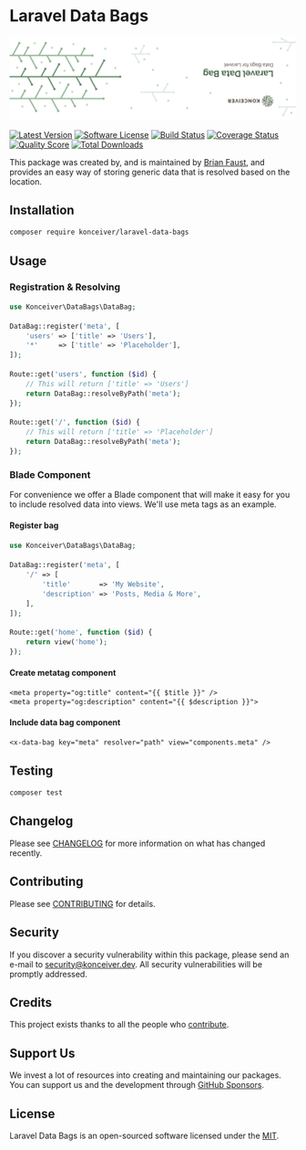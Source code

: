 # Laravel Data Bags

<p align="center"><img src="./banner.png" /></p>

[![Latest Version](https://badgen.net/packagist/v/konceiver/laravel-data-bags)](https://packagist.org/packages/konceiver/laravel-data-bags)
[![Software License](https://badgen.net/packagist/license/konceiver/laravel-data-bags)](https://packagist.org/packages/konceiver/laravel-data-bags)
[![Build Status](https://img.shields.io/github/workflow/status/konceiver/laravel-data-bags/run-tests?label=tests)](https://github.com/konceiver/laravel-data-bags/actions?query=workflow%3Arun-tests+branch%3Amaster)
[![Coverage Status](https://badgen.net/codeclimate/coverage/konceiver/laravel-data-bags)](https://codeclimate.com/github/konceiver/laravel-data-bags)
[![Quality Score](https://badgen.net/codeclimate/maintainability/konceiver/laravel-data-bags)](https://codeclimate.com/github/konceiver/laravel-data-bags)
[![Total Downloads](https://badgen.net/packagist/dt/konceiver/laravel-data-bags)](https://packagist.org/packages/konceiver/laravel-data-bags)

This package was created by, and is maintained by [Brian Faust](https://github.com/faustbrian), and provides an easy way of storing generic data that is resolved based on the location.

## Installation

```bash
composer require konceiver/laravel-data-bags
```

## Usage

### Registration & Resolving

``` php
use Konceiver\DataBags\DataBag;

DataBag::register('meta', [
    'users' => ['title' => 'Users'],
    '*'     => ['title' => 'Placeholder'],
]);

Route::get('users', function ($id) {
    // This will return ['title' => 'Users']
    return DataBag::resolveByPath('meta');
});

Route::get('/', function ($id) {
    // This will return ['title' => 'Placeholder']
    return DataBag::resolveByPath('meta');
});
```

### Blade Component

For convenience we offer a Blade component that will make it easy for you to include resolved data into views. We'll use meta tags as an example.

#### Register bag

``` php
use Konceiver\DataBags\DataBag;

DataBag::register('meta', [
    '/' => [
        'title'       => 'My Website',
        'description' => 'Posts, Media & More',
    ],
]);

Route::get('home', function ($id) {
    return view('home');
});
```

#### Create metatag component

```blade
<meta property="og:title" content="{{ $title }}" />
<meta property="og:description" content="{{ $description }}">
```

#### Include data bag component

```blade
<x-data-bag key="meta" resolver="path" view="components.meta" />
```

## Testing

``` bash
composer test
```

## Changelog

Please see [CHANGELOG](CHANGELOG.md) for more information on what has changed recently.

## Contributing

Please see [CONTRIBUTING](CONTRIBUTING.md) for details.

## Security

If you discover a security vulnerability within this package, please send an e-mail to security@konceiver.dev. All security vulnerabilities will be promptly addressed.

## Credits

This project exists thanks to all the people who [contribute](../../contributors).

## Support Us

We invest a lot of resources into creating and maintaining our packages. You can support us and the development through [GitHub Sponsors](https://github.com/sponsors/faustbrian).

## License

Laravel Data Bags is an open-sourced software licensed under the [MIT](LICENSE.md).
